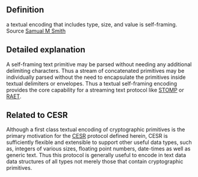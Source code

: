 ## Definition
a textual encoding that includes type, size, and value is self-framing.\
Source [Samual M Smith](https://www.ietf.org/archive/id/draft-ssmith-cesr-02.txt)

## Detailed explanation
A self-framing text primitive may be parsed without needing any additional delimiting characters. Thus a stream of concatenated primitives may be individually parsed without the need to encapsulate the primitives inside textual delimiters or envelopes. Thus a textual self-framing encoding provides the core capability for a streaming text protocol like [STOMP](https://en.wikipedia.org/wiki/Streaming_Text_Oriented_Messaging_Protocol) or [RAET](https://github.com/RaetProtocol/raet).

## Related to CESR
Although a first class textual encoding of cryptographic primitives is the primary motivation for the [CESR](term_composable-event-streaming-representation-(CESR)) protocol defined herein, CESR is sufficiently flexible and extensible to support other useful data types, such as, integers of various sizes, floating point numbers, date-times as well as generic text. Thus this protocol is generally useful to encode in text data data structures of all types not merely those that contain cryptographic primitives.